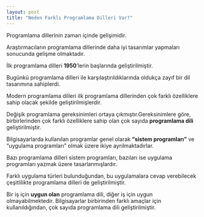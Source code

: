 ```yaml
---
layout: post
title: "Neden Farklı Programlama Dilleri Var?"
---
```


Programlama dillerinin zaman içinde gelişimidir.

Araştırmacıların programlama dillerinde daha iyi tasarımlar yapmaları sonucunda gelişme olmaktadır.

İlk programlama dilleri **1950**’lerin başlarında geliştirilmiştir.

Bugünkü programlama dilleri ile karşılaştırıldıklarında oldukça zayıf bir dil tasarımına sahiplerdi.

Modern programlama dilleri ilk programlama dillerinden çok farklı özelliklere sahip olacak şekilde geliştirilmişlerdir.

Değişik programlama gereksinimleri ortaya çıkmıştır.Gereksinimlere göre, birbirlerinden çok farklı özelliklere sahip olan çok sayıda **programlama dili** geliştirilmiştir.

Bilgisayarlarda kullanılan programlar genel olarak **“sistem programları”** ve “uygulama programları” olmak üzere ikiye ayrılmaktadırlar.

Bazı programlama dilleri sistem programları, bazıları ise uygulama programları yazmak üzere tasarlanmışlardır.

Farklı uygulama türleri bulunduğundan, bu uygulamalara cevap verebilecek çeşitlilikte programlama dilleri de geliştirilmiştir.

Bir iş için **uygun olan** programlama dili, diğer iş için uygun olmayabilmektedir. Bilgisayarlar birbirinden farklı amaçlar için kullanıldığından, çok sayıda programlama dili geliştirilmiştir.